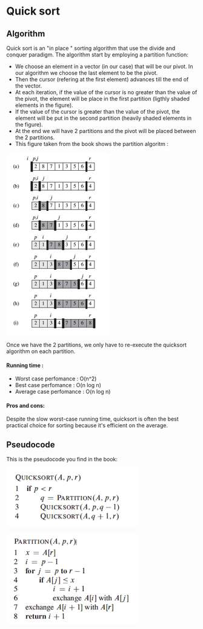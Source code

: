 # Quick sort

## Algorithm

Quick sort is an "in place " sorting algorithm that use the divide and conquer paradigm.
The algorithm start by employing a partition function:
  - We choose an element in a vector (in our case) that will be our pivot. In our algorithm we choose the last element to be the pivot.
  - Then the cursor (refering at the first element) advances till the end of the vector.
  - At each iteration, if the value of the cursor is no greater than the value of the pivot, the element will be place in the first partition (ligthly shaded elements in the figure).
  - If the value of the cursor is greater than the value of the pivot, the element will be put in the second partition (heavily shaded elements in the figure).
  - At the end we will have 2 partitions and the pivot will be placed between the 2 partitions.
  - This figure taken from the book shows the partition algoritm :

  ![partionfig](fig/partitionFigure.png)

Once we have the 2 partitions, we only have to re-execute the quicksort algorithm on each partition.

#### Running time :

  - Worst case perfomance : O(n^2)
  - Best case perfomance : O(n log n)
  - Average case perfomance : O(n log n)

#### Pros and cons:

Despite the slow worst-case running time, quicksort is often the best practical choice for sorting because it's efficient on the average.

## Pseudocode

This is the pseudocode you find in the book:

![quicksort](fig/quicksort.png)

![partition](fig/partition.png)

 

